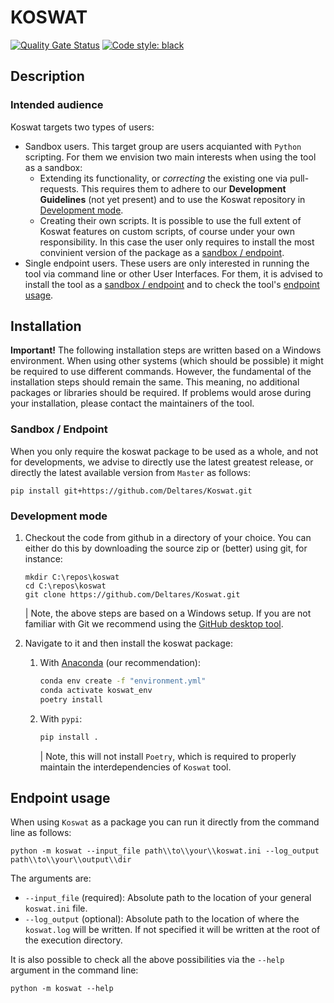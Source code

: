 # KOSWAT
[![Quality Gate Status](https://sonarcloud.io/api/project_badges/measure?project=Deltares_Koswat&metric=alert_status&token=87fdd0648c19800b4b5fc11334461a7fb602bf20)](https://sonarcloud.io/summary/new_code?id=Deltares_Koswat)
[![Code style: black](https://img.shields.io/badge/code%20style-black-000000.svg)](https://github.com/psf/black)
<!--  These tags won't work while being private.
![GitHub release (latest by date)](https://img.shields.io/github/v/release/Deltares/Koswat)
![GitHub tag (latest by date)](https://img.shields.io/github/v/tag/Deltares/Koswat) -->

## Description


### Intended audience
Koswat targets two types of users:
- Sandbox users. This target group are users acquianted with `Python` scripting. For them we envision two main interests when using the tool as a sandbox:
    - Extending its functionality, or _correcting_ the existing one via pull-requests. This requires them to adhere to our __Development Guidelines__ (not yet present) and to use the Koswat repository in [Development mode](#development-mode).
    - Creating their own scripts. It is possible to use the full extent of Koswat features on custom scripts, of course under your own responsibility. In this case the user only requires to install the most convinient version of the package as a [sandbox / endpoint](#sandbox--endpoint).
- Single endpoint users. These users are only interested in running the tool via command line or other User Interfaces. For them, it is advised to install the tool as a [sandbox / endpoint](#sandbox--endpoint) and to check the tool's [endpoint usage](#endpoint-usage).

## Installation

__Important!__ The following installation steps are written based on a Windows environment. When using other systems (which should be possible) it might be required to use different commands. However, the fundamental of the installation steps should remain the same. This meaning, no additional packages or libraries should be required. If problems would arose during your installation, please contact the maintainers of the tool.

### Sandbox / Endpoint

When you only require the koswat package to be used as a whole, and not for developments, we advise to directly use the latest greatest release, or directly the latest available version from `Master` as follows:

```
pip install git+https://github.com/Deltares/Koswat.git
```


### Development mode
1. Checkout the code from github in a directory of your choice. You can either do this by downloading the source zip or (better) using git, for instance:
    ```git
    mkdir C:\repos\koswat
    cd C:\repos\koswat
    git clone https://github.com/Deltares/Koswat.git
    ```
    | Note, the above steps are based on a Windows setup. If you are not familiar with Git we recommend using the [GitHub desktop tool](https://desktop.github.com/).

2. Navigate to it and then install the koswat package:

    1. With [Anaconda](https://www.anaconda.com/) (our recommendation):    
        ```bash
        conda env create -f "environment.yml"
        conda activate koswat_env
        poetry install
        ```
    2. With `pypi`:
        ```bash
        pip install .
        ```
        | Note, this will not install `Poetry`, which is required to properly maintain the interdependencies of `Koswat` tool.

## Endpoint usage
 
When using `Koswat` as a package you can run it directly from the command line as follows:

```cli
python -m koswat --input_file path\\to\\your\\koswat.ini --log_output path\\to\\your\\output\\dir
```
The arguments are:
- `--input_file` (required): Absolute path to the location of your general `koswat.ini` file.
- `--log_output` (optional): Absolute path to the location of where the `koswat.log` will be written. If not specified it will be written at the root of the execution directory.

It is also possible to check all the above possibilities via the `--help` argument in the command line:
```cli
python -m koswat --help
```